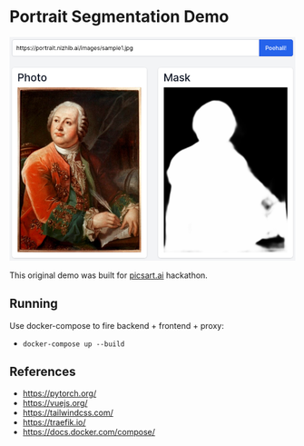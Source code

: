 # Portrait Segmentation Demo

![Demo screenshot](docs/example.png "Demo screenshot")

This original demo was built for [picsart.ai](https://www.picsart.ai/) hackathon.

## Running

Use docker-compose to fire backend + frontend + proxy:

* `docker-compose up --build`

## References

* https://pytorch.org/
* https://vuejs.org/
* https://tailwindcss.com/
* https://traefik.io/
* https://docs.docker.com/compose/
